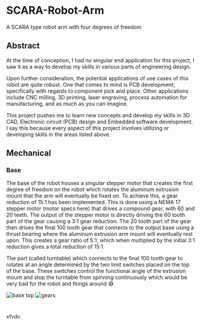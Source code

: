 # SCARA-Robot-Arm

A SCARA type robot arm with four degrees of freedom


## Abstract
At the time of conception, I had no singular end application for this project, I saw it as a way to develop my skills in various parts of engineering design. 

Upon further consideration, the potential applications of use cases of this robot are quite robust. One that comes to mind is PCB development; specifically with regards to component pick and place. Other applications include CNC milling, 3D printing, laser engraving, process automation for manufacturing, and as much as you can imagine.

This project pushes me to learn new concepts and develop my skills in 3D CAD, Electronic circuit (PCB) design and Embedded software development.
I say this because every aspect of this project involves utilizing or developing skills in the areas listed above.




## Mechanical
### Base
The base of the robot houses a singular stepper motor that creates the first degree of freedom on the robot which rotates the aluminum extrusion mount that the arm will eventually be fixed on. To achieve this, a gear reduction of 15:1 has been implemented.
This is done using a NEMA 17 stepper motor (motor specs here) that drives a compound gear, with 60 and 20 teeth. The output of the stepper motor is directly driving the 60 tooth part of the gear causing a 3:1 gear reduction. The 20 tooth part of the gear then drives the final 100 tooth gear that connects to the output base using a thrust bearing where the aluminum extrusion arm mount will eventually rest upon. This creates a gear ratio of 5:1, which when multiplied by the initial 3:1 reduction gives a total reduction of 15:1.

The part (called turntable) which connects to the final 100 tooth gear to rotates at an angle determined by the two limit switches placed on the top of the base. These switches control the functional angle of the extrusion mount and stop the turntable from spinning continuously which would be very bad for the robot and things around 😅

![base top](https://user-images.githubusercontent.com/78376139/207982161-b029e927-a005-4076-8e5a-98888a343626.png)
![gears](https://user-images.githubusercontent.com/78376139/207982723-a7b1eacc-2b4a-42ea-b8cc-d08c1529a0be.png)

# 
xfvdv
